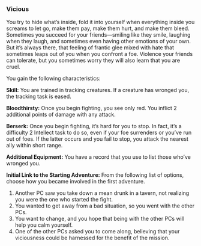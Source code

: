 ### Vicious

<!-- P, ID: 051005 -->

You try to hide what’s inside, fold it into yourself when everything inside you screams to let go, make them pay, make them hurt, and make them bleed. Sometimes you succeed for your friends—smiling like they smile, laughing when they laugh, and sometimes even having other emotions of your own. But it’s always there, that feeling of frantic glee mixed with hate that sometimes leaps out of you when you confront a foe. Violence your friends can tolerate, but you sometimes worry they will also learn that you are cruel.

<!-- P, ID: 051006 -->

You gain the following characteristics:

<!-- P, ID: 051007 -->

**Skill:** You are trained in tracking creatures. If a creature has wronged you, the tracking task is eased.

<!-- P, ID: 051008 -->

**Bloodthirsty:** Once you begin fighting, you see only red. You inflict 2 additional points of damage with any attack.

<!-- P, ID: 051009 -->

**Berserk:** Once you begin fighting, it’s hard for you to stop. In fact, it’s a difficulty 2 Intellect task to do so, even if your foe surrenders or you’ve run out of foes. If the latter occurs and you fail to stop, you attack the nearest ally within short range.

<!-- P, ID: 051010 -->

**Additional Equipment:** You have a record that you use to list those who’ve wronged you.

<!-- P, ID: 051011 -->

**Initial Link to the Starting Adventure:** From the following list of options, choose how you became involved in the first adventure.

<!-- L, ID: 051012 -->

1. Another PC saw you take down a mean drunk in a tavern, not realizing you were the one who started the fight.
2. You wanted to get away from a bad situation, so you went with the other PCs.
3. You want to change, and you hope that being with the other PCs will help you calm yourself.
4. One of the other PCs asked you to come along, believing that your viciousness could be harnessed for the benefit of the mission.

<!-- /L -->

